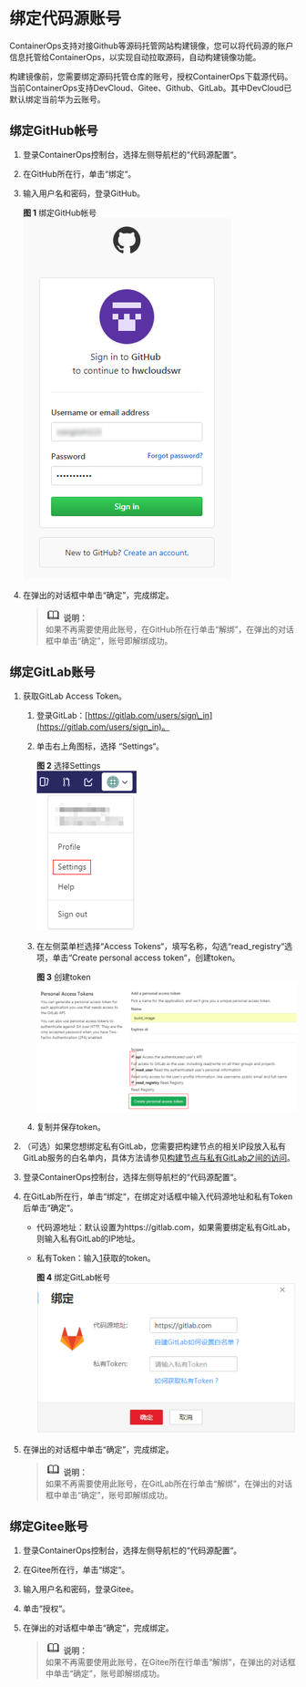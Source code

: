 # 绑定代码源账号<a name="ops_01_0010"></a>

ContainerOps支持对接Github等源码托管网站构建镜像，您可以将代码源的账户信息托管给ContainerOps，以实现自动拉取源码，自动构建镜像功能。

构建镜像前，您需要绑定源码托管仓库的账号，授权ContainerOps下载源代码。当前ContainerOps支持DevCloud、Gitee、Github、GitLab。其中DevCloud已默认绑定当前华为云账号。

## 绑定GitHub帐号<a name="section1334161519010"></a>

1.  登录ContainerOps控制台，选择左侧导航栏的“代码源配置“。
2.  在GitHub所在行，单击“绑定“。
3.  输入用户名和密码，登录GitHub。

    **图 1**  绑定GitHub帐号<a name="fig169661432133210"></a>  
    ![](figures/绑定GitHub帐号.png "绑定GitHub帐号")

4.  在弹出的对话框中单击“确定”，完成绑定。

    >![](public_sys-resources/icon-note.gif) **说明：**   
    >如果不再需要使用此账号，在GitHub所在行单击“解绑”，在弹出的对话框中单击“确定”，账号即解绑成功。  


## 绑定GitLab账号<a name="section1675083412112"></a>

1.  <a name="li850713212018"></a>获取GitLab Access Token。
    1.  登录GitLab：[https://gitlab.com/users/sign\_in](https://gitlab.com/users/sign_in)。
    2.  单击右上角图标，选择  “Settings“。

        **图 2**  选择Settings<a name="fig14303202623312"></a>  
        ![](figures/选择Settings.png "选择Settings")

    3.  在左侧菜单栏选择“Access Tokens“，填写名称，勾选“read\_registry“选项，单击“Create personal access token“，创建token。

        **图 3**  创建token<a name="fig4708135515332"></a>  
        ![](figures/创建token.png "创建token")

    4.  复制并保存token。

2.  （可选）如果您想绑定私有GitLab，您需要把构建节点的相关IP段放入私有GitLab服务的白名单内，具体方法请参见[构建节点与私有GitLab之间的访问](构建节点与私有GitLab之间的访问.md)。
3.  登录ContainerOps控制台，选择左侧导航栏的“代码源配置“。
4.  在GitLab所在行，单击“绑定“，在绑定对话框中输入代码源地址和私有Token后单击“确定“。
    -   代码源地址：默认设置为https://gitlab.com，如果需要绑定私有GitLab，则输入私有GitLab的IP地址。
    -   私有Token：输入[1](#li850713212018)获取的token。

        **图 4** 绑定GitLab帐号<a name="fig1248318123519"></a>  
        ![](figures/绑定GitLab帐号.png "绑定GitLab帐号")

5.  在弹出的对话框中单击“确定”，完成绑定。

    >![](public_sys-resources/icon-note.gif) **说明：**   
    >如果不再需要使用此账号，在GitLab所在行单击“解绑”，在弹出的对话框中单击“确定”，账号即解绑成功。  


## 绑定Gitee账号<a name="section2891183019326"></a>

1.  登录ContainerOps控制台，选择左侧导航栏的“代码源配置“。
2.  在Gitee所在行，单击“绑定“。
3.  输入用户名和密码，登录Gitee。
4.  单击“授权“。
5.  在弹出的对话框中单击“确定”，完成绑定。

    >![](public_sys-resources/icon-note.gif) **说明：**   
    >如果不再需要使用此账号，在Gitee所在行单击“解绑”，在弹出的对话框中单击“确定”，账号即解绑成功。  


